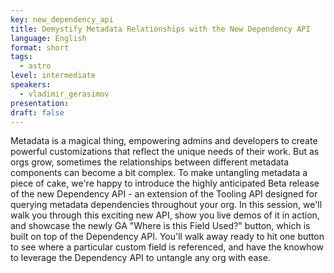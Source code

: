 ```yaml
---
key: new_dependency_api
title: Demystify Metadata Relationships with the New Dependency API
language: English
format: short
tags:
  - astro
level: intermediate
speakers:
  - vladimir_gerasimov
presentation: 
draft: false
---
```

Metadata is a magical thing, empowering admins and developers to create powerful customizations that reflect the unique needs of their work. But as orgs grow, sometimes the relationships between different metadata components can become a bit complex. To make untangling metadata a piece of cake, we're happy to introduce the highly anticipated Beta release of the new Dependency API - an extension of the Tooling API designed for querying metadata dependencies throughout your org. In this session, we'll walk you through this exciting new API, show you live demos of it in action, and showcase the newly GA "Where is this Field Used?" button, which is built on top of the Dependency API. You'll walk away ready to hit one button to see where a particular custom field is referenced, and have the knowhow to leverage the Dependency API to untangle any org with ease.